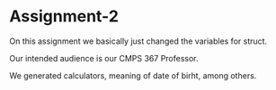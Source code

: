 # Assignment-2

On this assignment we basically just changed the variables for struct.

Our intended audience is our CMPS 367 Professor.

We generated calculators, meaning of date of birht, among others.
